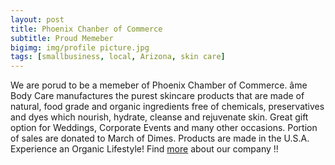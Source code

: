 ```yaml
---
layout: post
title: Phoenix Chanber of Commerce
subtitle: Proud Memeber
bigimg: img/profile picture.jpg
tags: [smallbusiness, local, Arizona, skin care]
---
```


We are porud to be a memeber of Phoenix Chamber of Commerce. 
âme Body Care manufactures the purest skincare products that are made of natural, food grade and organic ingredients free of chemicals, preservatives and dyes which nourish, hydrate, cleanse and rejuvenate skin. Great gift option for Weddings, Corporate Events and many other occasions. Portion of sales are donated to March of Dimes. Products are made in the U.S.A. Experience an Organic Lifestyle!
Find [more](https://business.phoenixchamber.com/list/member/ame-body-care-mesa-72189) about our company !!
